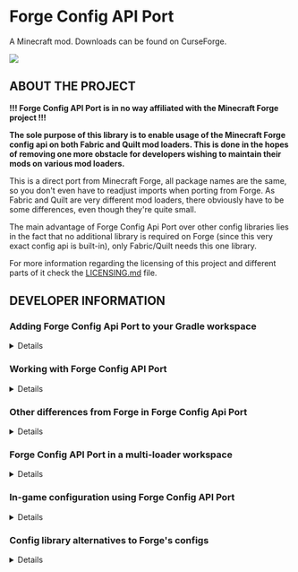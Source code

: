 # Forge Config API Port

A Minecraft mod. Downloads can be found on CurseForge.

![](https://i.imgur.com/bUAnw7w.png)

## ABOUT THE PROJECT
**!!! Forge Config API Port is in no way affiliated with the Minecraft Forge project !!!**

**The sole purpose of this library is to enable usage of the Minecraft Forge config api on both Fabric and Quilt mod loaders. This is done in the hopes of removing one more obstacle for developers wishing to maintain their mods on various mod loaders.**

This is a direct port from Minecraft Forge, all package names are the same, so you don't even have to readjust imports when porting from Forge.
As Fabric and Quilt are very different mod loaders, there obviously have to be some differences, even though they're quite small.

The main advantage of Forge Config Api Port over other config libraries lies in the fact that no additional library is required on Forge (since this very exact config api is built-in), only Fabric/Quilt needs this one library.

For more information regarding the licensing of this project and different parts of it check the [LICENSING.md](LICENSING.md) file.

## DEVELOPER INFORMATION

### Adding Forge Config Api Port to your Gradle workspace

<details>

#### Via Fuzs Mod Resources
Fuzs Mod Resources is the recommended way of adding Forge Config API Port to your project in your `build.gradle` file.
```groovy
repositories {
    maven {
        name = "Fuzs Mod Resources"
        url = "https://raw.githubusercontent.com/Fuzss/modresources/main/maven/"
    }
}

dependencies {
    modImplementation "fuzs.forgeconfigapiport:forgeconfigapiport-fabric:<modVersion>"   // e.g. 5.0.0 for Minecraft 1.19.3
}
```

When developing for both multiple mod loaders simultaneously using a multi-loader setup, Forge Config Api Port can also be included in the common project to provide all classes common to both loaders. Instead of the mod loader specific version, simply include the common publication in your `build.gradle` file.
```groovy
modImplementation "fuzs.forgeconfigapiport:forgeconfigapiport-common:<modVersion>"
```

**Versions of Forge Config Api Port for Minecraft before 1.19.3 are distributed using the `net.minecraftforge` Maven group instead of `fuzs.forgeconfigapiport`.**

It is important to note, that there is a minor difference from the production jars released on CurseForge and Modrinth: Jars from this Maven do not have a dependency set on Night Config in `fabric.mod.json`. This is necessary as there is no proper way of getting Night Config to be recognized as a Fabric/Quilt mod.

With this in mind, when you plan to `include` Forge Config API Port as a Jar-in-Jar, absolutely make sure to set a proper dependency on Night Config within your own mod's `fabric.mod.json`, since Forge Config API Port won't have any set.
```json
{
  "depends": {
    "com_electronwill_night-config_core": "*",
    "com_electronwill_night-config_toml": "*"
  }
}
```

#### Via Curse Maven
Alternatively you can use the Curse Maven to include this library in your workspace. (Note: project name is merely a descriptor, you should be able to choose it freely; project id is found in the info box of a project page, file id is found at the end of the file url) This is how adding a Curse Maven dependency is generally done:

Since the Curse Maven generally isn't aware of any maven dependencies, you have to add those manually. They are only required within your workspace, in a production environment those dependencies are shipped with Forge Config API Port.
```groovy
repositories {
    mavenCentral()
    maven {
        name = 'Curse Maven'
        url = 'https://cursemaven.com'
    }
}

dependencies {
        implementation 'com.electronwill.night-config:core:3.6.5'
        implementation 'com.electronwill.night-config:toml:3.6.5'
    	modImplementation "curse.maven:<projectName>-<projectId>:<fileId>"  // e.g. forgeconfigapiport-547434:3671141 for mod version 3.2.0 for Minecraft 1.18.2, all required ids for this version are found here: https://www.curseforge.com/minecraft/mc-mods/forge-config-api-port-fabric/files/3671141
}
```

There's also one more thing that will have to be done: When including Forge Config API Port from the Curse Maven, the mod will not be able to recognize the required Night Config libraries. You'll know that is the case when upon running the game, you are greeted with the following message:
```
 net.fabricmc.loader.impl.FormattedException: net.fabricmc.loader.impl.discovery.ModResolutionException: Mod resolution encountered an incompatible mod set!
A potential solution has been determined:
	 - Install com_electronwill_night-config_core, any version.
	 - Install com_electronwill_night-config_toml, any version.
```
To resolve this issue, manually add dependency overrides (check the [Fabric Wiki](https://fabricmc.net/wiki/tutorial:dependency_overrides) for more information on this topic) to your run configuration. Do that by creating a new file at `run/config/fabric_loader_dependencies.json`, in which you put the following contents:
```json
{
  "version": 1,
  "overrides": {
    "forgeconfigapiport": {
      "-depends": {
        "com_electronwill_night-config_core": "",
        "com_electronwill_night-config_toml": ""
      }
    }
  }
}
```

**Also don't forget to manually add this file to your VCS, since the whole `run` directory is usually ignored by default. A dedicated common publication does not exist for these versions.**

</details>

### Working with Forge Config API Port

<details>

**These instructions exist only to highlight differences between the original Forge implementation and Forge Config Api Port. It is assumed you are generally familiar with Forge's configs.**

#### Registering configs
The recommended point for registering your configs is directly in your `ModInitializer::onInitialize` method.

Registering your configs works via `fuzs.forgeconfigapiport.api.config.v2.ForgeConfigRegistry`, obtain an instance of the implementation from `ForgeConfigRegistry#INSTANCE`.

You'll have to provide the mod id of your mod, as there is no context which would be aware of the current mod as there is on Forge.
```java
void register(String modId, ModConfig.Type type, IConfigSpec<?> spec)
```
And as on Forge there is also a version which supports a custom file name.
```java
void register(String modId, ModConfig.Type type, IConfigSpec<?> spec, String fileName)
```

#### Config loading
As Forge's mod loading process is split into multiple stages, configs aren't loaded immediately upon being registered. On Fabric/Quilt though, no such mod loading stages exist. Therefore, Forge Config API Port loads all registered configs **immediately**.

#### Listening for config loading, reloading and unloading
Forge's `net.minecraftforge.fml.event.config.ModConfigEvent.Loading` and `net.minecraftforge.fml.event.config.ModConfigEvent.Reloading` events are both adapted for Fabric's/Quilt's callback event style. They can be accessed from the `fuzs.forgeconfigapiport.api.config.v2.ModConfigEvents` class. Additionally, there is an event that fires when server configs are unloading. As on Forge, all these events provide is the config being handled.

All mod config related events run on the ModLifecycle event bus instead of the primary event bus on Forge (this essentially means events do not run globally, but are instead only handed to the mod that initially registered a listener). As there is no mod specific event bus on Fabric/Quilt, your mod id must be provided when registering a listener for a config callback to achieve the same behavior as on Forge, where the listener will only run for your mod.

As an example, a complete implementation of the reloading callback looks something like this:
```java
ModConfigEvents.reloading(<modId>).register((ModConfig config) -> {
    <...>
});
```

</details>

### Other differences from Forge in Forge Config Api Port

<details>

Apart from the obviously necessary differences in implementation details from Forge mentioned above, Forge Config Api Port additionally includes minor tweaks to certain aspects of the config system. These tweaks are optional via a separate config file (found at `.minecraft/config/forgeconfigapiport.toml`) and only concern the implementation of certain features, they do **NOT** result in changes to public facing code.

#### Server configs are global by default
Respective config option: `forceGlobalServerConfigs = true`

Of the three config types Forge supports (`CLIENT`, `COMMON` and `SERVER`), only two use the global config directory in `.minecraft/config/` to store respective contents. `SERVER` configs instead are stored separately per world, to allow different configs per world, very similar to vanilla Minecraft's data packs.

Although this is an interesting concept, `SERVER` configs missing from the main config directory usually leads to much user confusion, and frustration, like when changed values are only applied to a local world instead of globally. Of course there are default configs supported by Forge for this exact scenario, but that's just another annoying step for users aiming to edit `SERVER` configs on a global level.

Therefore, by default, `SERVER` configs are handled as global configs stored inside the default config directory at `.minecraft/config/` by Forge Config Api Port. This means per world server configs are no longer possible. Other `SERVER` config exclusive features, mainly server-client-syncing are unchanged.

#### Corrupted config files are deleted and recreated
Respective config option: `recreateConfigsWhenParsingFails = true`

Forge already tries to fix invalid config files to a certain extent, adding missing options and removing invalid ones. Unfortunately though, Forge does not handle corrupt config files, which then lead to a game crash on launch and require manual deletion from the user. This happens most of the time when the following exception is raised:
```
com.electronwill.nightconfig.core.io.ParsingException: Not enough data available
```

Forge Config Api Port automatically deletes corrupted config files and recreates them from their default value set.

**This feature is currently experimental, as it is still being tested how well this option works with mod packs that have a pre-configured config set, where restoring a config to the mod's default values could break part of the user experience.**

#### The `/config` command can be disabled
Respective config option: `disableConfigCommand = false`

Forge Config Api Port includes a command from Forge for opening config files from in-game (in a separate editor).

The problem is though, this command uses custom command argument types not supported by vanilla Minecraft by default. Registering custom command argument types unfortunately leads to issues when Forge Config Api Port is installed on a dedicated server or LAN host, as it attempts to sync those argument types to clients, which are unable to understand them when Forge Config Api Port is not installed, preventing a connection to the server.

Forge filters command argument types before sending them to the client, to make sure only supported argument types the client can understand are sent. Fabric/Quilt does not do this. Therefore, on a dedicated server this issue is simply avoided by not registering the `/config` command (clicking on file links does not work in the server console anyway).

For LAN play though, the mentioned config option exists, to allow other clients without the mod to join. Note that changing this option requires a game restart!

</details>

### Forge Config API Port in a multi-loader workspace

<details>

As the sole purpose of Forge Config Api Port is to allow for config parity on Forge and Fabric/Quilt, it works especially great when developing your mod using a multi-loader workspace Gradle setup such as [this one](https://github.com/jaredlll08/MultiLoader-Template), arranged by [Jaredlll08](https://github.com/jaredlll08).

Configs can be created and used within the common project without having to use any abstractions at all: Simply add Forge Config API Port to the common project (use the dedicated common publication so no mod loader specific code makes its way into your common project!).
```groovy
modImplementation "fuzs.forgeconfigapiport:forgeconfigapiport-common:<modVersion>"
```

As all class and package names are the same as Forge your code will compile on both Forge and Fabric/Quilt without any issues. The only thing where you'll actually have to use mod loader specific code is when registering configs, that's all!

An example implementation of this can be found [here](https://github.com/thexaero/open-parties-and-claims).

</details>

### In-game configuration using Forge Config API Port

<details>

Just as with Forge itself, in-game configuration is not available in Forge Config Api Port by default. Instead, users will have to rely on third-party mods to offer that capability.

Forge Config Api Port includes default support for and recommends the [Configured (Fabric)](https://www.curseforge.com/minecraft/mc-mods/configured-fabric) mod, which already is the most popular way of handling in-game configs on Forge. To use the configs provided by Configured in-game [Mod Menu](https://github.com/TerraformersMC/ModMenu) needs to be installed, too.

Adding Configured and Mod Menu to your workspace is not a requirement, but highly recommended.
```groovy
repositories {
    maven {
        name = 'Curse Maven'
        url = 'https://cursemaven.com'
    }
    maven {
        name = 'Terraformers'
        url = "https://maven.terraformersmc.com/"
    }
}

dependencies {
    // Configured
    modImplementation "curse.maven:configured-fabric-667378:4166864"    // Configured version 2.0.2 for Minecraft 1.19.3

    // Quality of Life Mods
    modRuntimeOnly "com.terraformersmc:modmenu:5.0.2"
}
```

</details>

### Config library alternatives to Forge's configs

<details>

Forge Config Api Port is really useful when porting a Forge mod to Fabric/Quilt (or maintaining a mod on multiple loaders) as the existing config implementation does not need any major adjustments, and also no new library dependency needs to be added to the Forge project.

As with every library though, the Forge config system does have a number of shortcomings, such as:
- Existence of three different config types with different functionalities that can be annoying to work with as a developer and easily become confusing for users
- Handling of server config files per world, without easy access to the file, and a major effort when changing server config values globally (this is addressed by Forge Config Api Port by moving server configs to the common config directory in `.minecraft/config/`)
- Lack of in-game configuration (possible via the third-party [Configured] mod though)
- Lack annotation support when defining new config files

So when starting on a brand-new mod project, it might be advisable to consider a completely different config library with more features than the Forge system available across all mod loaders. Here are some recommendations:

| Project               | Forge | Fabric | Quilt | Minecraft Versions                 | Comments                                                                                                                                                        |
|-----------------------|-------|--------|-------|------------------------------------|-----------------------------------------------------------------------------------------------------------------------------------------------------------------|
| Forge Config Api      | ✅     | ✅      | ✅     | 1.16, 1.17, 1.18, 1.19             | Fabric and Quilt supported provided by Forge Config Api Port. In-game config screens provided by the [Configured] mod.                                          |
| [Spectre Lib]         | ✅     | ✅      | ✅     | 1.19                               | Not primarily a config library, implementation is very much based on Forge's configs. No in-game config screens.                                                |
| [Pollen]              | ✅     | ✅      | ✅     | 1.16, 1.18                         | Not primarily a config library, implementation is very much based on Forge's configs. No in-game config screens.                                                |
| [Cloth Config Api]    | ✅     | ✅      | ✅     | 1.14, 1.15, 1.16, 1.17, 1.18, 1.19 | Very extensive config library with annotation support, in-game config screens, and great api documentation.                                                     |
| [Omega Config]        | ❌     | ✅      | ✅     | 1.18, 1.19                         | Config library with annotation support and in-game config screens.                                                                                              |
| [Owo Lib]             | ❌     | ✅      | ✅     | 1.17, 1.18, 1.19                   | Not primarily a config library, with annotation support and the most beautiful in-game config screens (customizable via XML!). Also the best api documentation. |
| [Midnight Lib]        | ✅     | ✅      | ✅     | 1.17, 1.18, 1.19                   | Great config library with in-game screens, also contains non-config related features though.                                                                    |
| [YetAnotherConfigLib] | ❌     | ✅      | ✅     | 1.19                               | Great library with lots of features, in-game screens are heavily inspired by Sodium. Great api documentation.                                                   |

</details>

[Configured]: https://www.curseforge.com/minecraft/mc-mods/configured
[Spectre Lib]: https://github.com/illusivesoulworks/spectrelib
[Pollen]: https://www.curseforge.com/minecraft/mc-mods/pollen
[Cloth Config Api]: https://www.curseforge.com/minecraft/mc-mods/cloth-config
[Omega Config]: https://www.curseforge.com/minecraft/mc-mods/omega-config
[Owo Lib]: https://www.curseforge.com/minecraft/mc-mods/owo-lib
[Midnight Lib]: https://modrinth.com/mod/midnightlib
[YetAnotherConfigLib]: https://github.com/isXander/YetAnotherConfigLib
